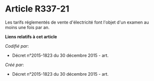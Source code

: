 # Article R337-21

Les tarifs réglementés de vente d'électricité font l'objet d'un examen au moins une fois par an.

**Liens relatifs à cet article**

_Codifié par_:

  - Décret n°2015-1823 du 30 décembre 2015 - art.

_Créé par_:

  - Décret n°2015-1823 du 30 décembre 2015 - art.
